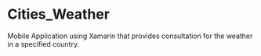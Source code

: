 # Cities_Weather
Mobile Application using Xamarin that provides consultation for the weather in a specified country.

